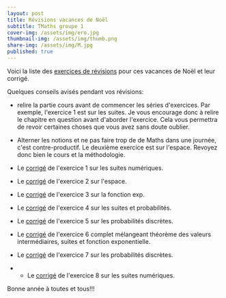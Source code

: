 ```yaml
---
layout: post
title: Révisions vacances de Noël
subtitle: TMaths groupe 1
cover-img: /assets/img/ero.jpg
thumbnail-img: /assets/img/thumb.png
share-img: /assets/img/M.jpg
published: true
---
```


Voici la liste des [exercices de révisions](https://github.com/raveluz/raveluz.github.io/blob/master/pdf/DM.Noel.pdf) pour ces vacances de Noël et leur corrigé.

Quelques conseils avisés pendant vos révisions:
* relire la partie cours avant de commencer les séries d'exercices. Par exemple, l'exercice 1 est sur les suites. Je vous encourage donc à relire le chapitre en question avant d'aborder l'exercice. Cela vous permettra de revoir certaines choses que vous avez sans doute oublier.
* Alterner les notions et ne pas faire trop de de Maths dans une journée, c'est contre-productif. Le deuxième exercice est sur l'espace. Revoyez donc bien le cours et la méthodologie.
  
* Le [corrigé](https://github.com/raveluz/raveluz.github.io/blob/master/pdf/Correction.exercice1.DM.Noel.pdf) de l'exercice 1 sur les suites numériques.
  
* Le [corrigé](https://github.com/raveluz/raveluz.github.io/blob/master/pdf/Correction.exercice2.DM.Noel.pdf) de l'exercice 2 sur l'espace.
  
* Le [corrigé](https://github.com/raveluz/raveluz.github.io/blob/master/pdf/Correction.exercice3.DM.Noel.pdf) de l'exercice 3 sur la fonction exp.
  
* Le [corrigé](https://github.com/raveluz/raveluz.github.io/blob/master/pdf/Correction.exercice4.DM.Noel.pdf) de l'exercice 4 sur les suites et probabilités.
  
* Le [corrigé](https://github.com/raveluz/raveluz.github.io/blob/master/pdf/Correction.exercice5.DM.Noel.pdf) de l'exercice 5 sur les probabilités discrètes.

* Le [corrigé](https://github.com/raveluz/raveluz.github.io/blob/master/pdf/Correction.exercice6.DM.Noel.pdf) de l'exercice 6 complet mélangeant théorème des valeurs intermédiaires, suites et fonction exponentielle.

* Le [corrigé](https://github.com/raveluz/raveluz.github.io/blob/master/pdf/Correction.exercice7.DM.Noel.pdf) de l'exercice 7 sur les probabilités discrètes.

* * Le [corrigé](https://github.com/raveluz/raveluz.github.io/blob/master/pdf/Correction.exercice8.DM.Noel.pdf) de l'exercice 8 sur les suites numériques.

Bonne année à toutes et tous!!!





  





